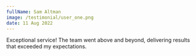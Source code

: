 ```yaml
---
fullName: Sam Altman
image: /testimonial/user_one.png
date: 11 Aug 2022
---
```


Exceptional service! The team went above and beyond, delivering results that exceeded my expectations. 
